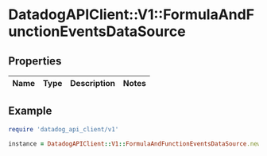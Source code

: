 # DatadogAPIClient::V1::FormulaAndFunctionEventsDataSource

## Properties

| Name | Type | Description | Notes |
| ---- | ---- | ----------- | ----- |

## Example

```ruby
require 'datadog_api_client/v1'

instance = DatadogAPIClient::V1::FormulaAndFunctionEventsDataSource.new()
```
